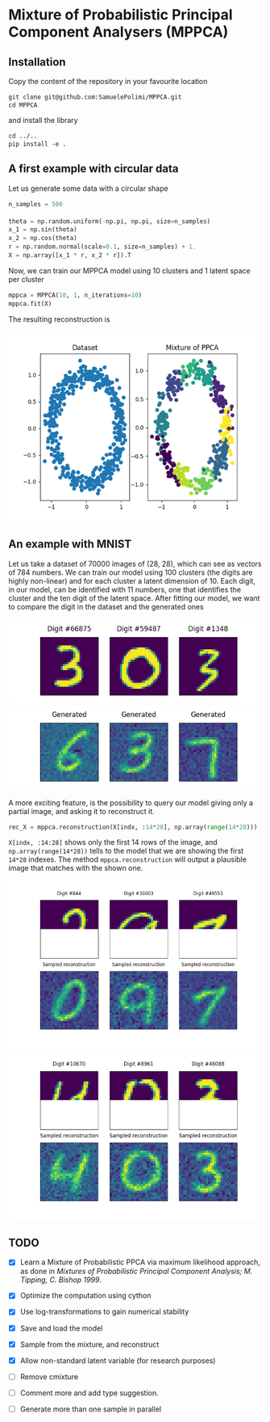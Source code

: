 Mixture of Probabilistic Principal Component Analysers (MPPCA)
=============================================================

Installation
------------

Copy the content of the repository in your favourite location

```console
git clone git@github.com:SamuelePolimi/MPPCA.git
cd MPPCA
```

<!---then navigate in ``cmixture`` and compile the ``cython`` script)

```console
cd mppca/cmixture
python setup.py build_ext --inplace
``` -->

and install the library

```console
cd ../..
pip install -e .
```

A first example with circular data
----------------------------------

Let us generate some data with a circular shape

```python
n_samples = 500

theta = np.random.uniform(-np.pi, np.pi, size=n_samples)
x_1 = np.sin(theta)
x_2 = np.cos(theta)
r = np.random.normal(scale=0.1, size=n_samples) + 1.
X = np.array([x_1 * r, x_2 * r]).T
```

Now, we can train our MPPCA model using 10 clusters and 1 latent space per cluster 

```python
mppca = MPPCA(10, 1, n_iterations=10)
mppca.fit(X)
```

The resulting reconstruction is

![mppca reconstruction](plots/circle_generation.png)

An example with MNIST
---------------------

Let us take a dataset of 70000 images of (28, 28), which can see as vectors of 784 numbers.
We can train our model using 100 clusters (the digits are highly non-linear) and for each cluster a latent dimension of 10.
Each digit, in our model, can be identified with 11 numbers, one that identifies the cluster and the ten digit of the latent space.
After fitting our model, we want to compare the digit in the dataset and the generated ones

![mnist dataset](plots/mnist_dataset.png)
![mnist samples](plots/mnist_sampled.png)

A more exciting feature, is the possibility to query our model giving only a partial image, and asking it to reconstruct it.

```python
rec_X = mppca.reconstruction(X[indx, :14*28], np.array(range(14*28)))
```

``X[indx, :14:28]`` shows only the first 14 rows of the image, and ``np.array(range(14*28))`` tells to the model that we are showing
the first ``14*28`` indexes. The method ``mppca.reconstruction`` will output a plausible image that matches with the shown one.


![reconstruction1](plots/mnist_reconstruction.png)
![reconstruction2](plots/mnist_reconstruction1.png)

TODO
----

- [x] Learn a Mixture of Probabilistic PPCA via maximum likelihood approach, as done in _Mixtures of Probabilistic Principal Component Analysis; M. Tipping, C. Bishop 1999_.
- [x] Optimize the computation using cython
- [x] Use log-transformations to gain numerical stability
- [x] Save and load the model
- [x] Sample from the mixture, and reconstruct
- [x] Allow non-standard latent variable (for research purposes)
- [ ] Remove cmixture
- [ ] Comment more and add type suggestion.
- [ ] Generate more than one sample in parallel






